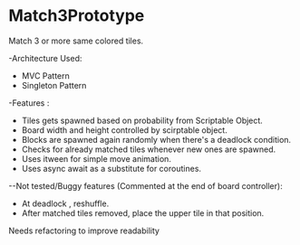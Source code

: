 # Match3Prototype
Match 3 or more same colored tiles.

-Architecture Used:
- MVC Pattern
- Singleton Pattern

-Features :
- Tiles gets spawned based on probability from Scriptable Object. 
- Board width and height controlled by scirptable object.
- Blocks are spawned again randomly when there's a deadlock condition.
- Checks for already matched tiles whenever new ones are spawned.
- Uses itween for simple move animation.
- Uses async await as a substitute for coroutines.


--Not tested/Buggy features (Commented at the end of board controller):
- At deadlock , reshuffle.
- After matched tiles removed, place the upper tile in that position. 

Needs refactoring to improve readability
